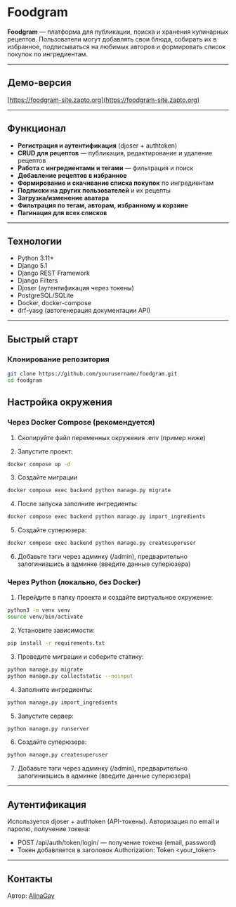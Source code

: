 # Foodgram

**Foodgram** — платформа для публикации, поиска и хранения кулинарных рецептов. Пользователи могут добавлять свои блюда, собирать их в избранное, подписываться на любимых авторов и формировать список покупок по ингредиентам.

---

## Демо-версия

[https://foodgram-site.zapto.org](https://foodgram-site.zapto.org)

---

## Функционал

- **Регистрация и аутентификация** (djoser + authtoken)
- **CRUD для рецептов** — публикация, редактирование и удаление рецептов
- **Работа с ингредиентами и тегами** — фильтрация и поиск
- **Добавление рецептов в избранное**
- **Формирование и скачивание списка покупок** по ингредиентам
- **Подписки на других пользователей** и их рецепты
- **Загрузка/изменение аватара**
- **Фильтрация по тегам, авторам, избранному и корзине**
- **Пагинация для всех списков**

---

## Технологии

- Python 3.11+
- Django 5.1
- Django REST Framework
- Django Filters
- Djoser (аутентификация через токены)
- PostgreSQL/SQLite
- Docker, docker-compose
- drf-yasg (автогенерация документации API)

---

## Быстрый старт

### Клонирование репозитория

```bash
git clone https://github.com/yourusername/foodgram.git
cd foodgram
```


## Настройка окружения

### Через Docker Compose (рекомендуется)

1. Скопируйте файл переменных окружения .env (пример ниже)

2. Запустите проект:
```bash
docker compose up -d
```

3. Создайте миграции
```bash
docker compose exec backend python manage.py migrate
```

4. После запуска заполните ингредиенты:
```bash
docker compose exec backend python manage.py import_ingredients
```
5. Создайте суперюзера:
```bash
docker compose exec backend python manage.py createsuperuser
```
6. Добавьте тэги через админку (/admin), предварительно залогинившись в админке (введите данные суперюзера)

### Через Python (локально, без Docker)

1. Перейдите в папку проекта и создайте виртуальное окружение:
```bash
python3 -m venv venv
source venv/bin/activate
```
2. Установите зависимости:
```bash
pip install -r requirements.txt
```

3. Проведите миграции и соберите статику:
```bash
python manage.py migrate
python manage.py collectstatic --noinput
```

4. Заполните ингредиенты:
```bash
python manage.py import_ingredients
```
5. Запустите сервер:
```bash
python manage.py runserver
```
6. Создайте суперюзера:
```bash
python manage.py createsuperuser
```
7. Добавьте тэги через админку (/admin), предварительно залогинившись в админке (введите данные суперюзера)

---

## Аутентификация

Используется djoser + authtoken (API-токены).
Авторизация по email и паролю, получение токена:

- POST /api/auth/token/login/ — получение токена (email, password)
- Токен добавляется в заголовок Authorization: Token <your_token>

---

## Контакты

Автор: [AlinaGay](https://github.com/AlinaGay)
